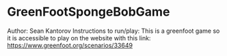 # GreenFootSpongeBobGame
Author: Sean Kantorov
Instructions to run/play: 
This is a greenfoot game so it is accessible to play on the website with this link: https://www.greenfoot.org/scenarios/33649

